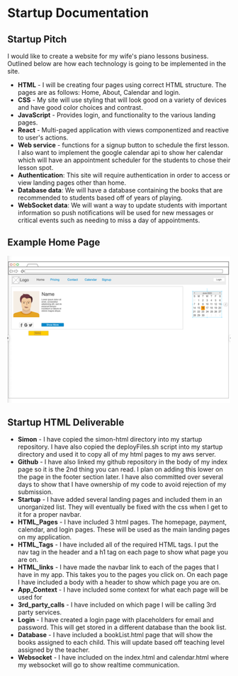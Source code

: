 # Startup Documentation

## Startup Pitch

I would like to create a website for my wife's piano lessons business. Outlined below are how each technology is going to be implemented in the site.

- **HTML** - I will be creating four pages using correct HTML structure. The pages are as follows: Home, About, Calendar and login.
- **CSS** - My site will use styling that will look good on a variety of devices and have good color choices and contrast.
- **JavaScript** - Provides login, and functionality to the various landing pages.
- **React** - Multi-paged application with views componentized and reactive to user's actions.
- **Web service** - functions for a signup button to schedule the first lesson. I also want to implement the google calendar api to show her calendar which will have an appointment scheduler for the students to chose their lesson spot.
- **Authentication**: This site will require authentication in order to access or view landing pages other than home.
- **Database data**: We will have a database containing the books that are recommended to students based off of years of playing.
- **WebSocket data**: We will want a way to update students with important information so push notifications will be used for new messages or critical events such as needing to miss a day of appointments.

## Example Home Page

![Home_page](https://github.com/jamisonorton/startup/blob/main/home_page.png)

## Startup HTML Deliverable

- **Simon** - I have copied the simon-html directory into my startup repository. I have also copied the deployFiles.sh script into my startup directory and used it to copy all of my html pages to my aws server.
- **Github** - I have also linked my github repository in the body of my index page so it is the 2nd thing you can read. I plan on adding this lower on the page in the footer section later. I have also committed over several days to show that I have ownership of my code to avoid rejection of my submission.
- **Startup** - I have added several landing pages and included them in an unorganized list. They will eventually be fixed with the css when I get to it for a proper navbar.
- **HTML_Pages** - I have included 3 html pages. The homepage, payment, calendar, and login pages. These will be used as the main landing pages on my application.
- **HTML_Tags** - I have included all of the required HTML tags. I put the nav tag in the header and a h1 tag on each page to show what page you are on.
- **HTML_links** - I have made the navbar link to each of the pages that I have in my app. This takes you to the pages you click on. On each page I have included a body with a header to show which page you are on.
- **App_Context** - I have included some context for what each page will be used for
- **3rd_party_calls** - I have included on which page I will be calling 3rd party services.
- **Login** - I have created a login page with placeholders for email and password. This will get stored in a different database than the book list.
- **Database** - I have included a bookList.html page that will show the books assigned to each child. This will update based off teaching level assigned by the teacher.
- **Websocket** - I have included on the index.html and calendar.html where my websocket will go to show realtime communication.
